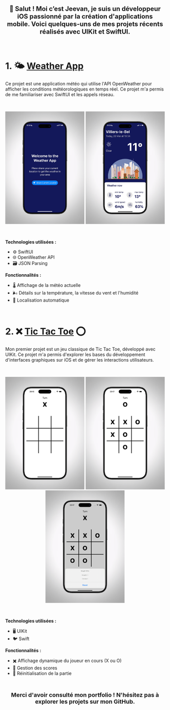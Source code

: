 <p align="center" style="font-size: 20px; font-weight: bold;">👋 Salut ! Moi c’est Jeevan, je suis un développeur iOS passionné par la création d'applications mobile. Voici quelques-uns de mes projets récents réalisés avec UIKit et SwiftUI.</p>

<br>

# 1. 🌤️ **[Weather App](https://github.com/votre-repo)**
Ce projet est une application météo qui utilise l'API OpenWeather pour afficher les conditions météorologiques en temps réel. Ce projet m'a permis de me familiariser avec SwiftUI et les appels réseau.

<br>
<p align="center">
    <img src="./images/WeatherApp0.jpg" alt="Weather App - Écran d'accueil" width="250" />
    <img src="./images/WeatherApp2.jpg" alt="Weather App - Météo actuelle" width="250" />
</p>
<br>

**Technologies utilisées :**
- ⚙️ SwiftUI
- 🌐 OpenWeather API
- 🗃️ JSON Parsing

**Fonctionnalités :**
- 🌡️ Affichage de la météo actuelle
- 🌬️ Détails sur la température, la vitesse du vent et l'humidité
- 📍 Localisation automatique

<br>

# 2. ❌ **[Tic Tac Toe](https://github.com/votre-repo)** ⭕
Mon premier projet est un jeu classique de Tic Tac Toe, développé avec UIKit. Ce projet m'a permis d'explorer les bases du développement d'interfaces graphiques sur iOS et de gérer les interactions utilisateurs.

<br>
<p align="center">
    <img src="./images/TicTacToe1.jpg" alt="Tic Tac Toe - Début de partie" width="250" />
    <img src="./images/TicTacToe2.jpg" alt="Tic Tac Toe - Partie en cours" width="250" />
    <img src="./images/TicTacToe3.jpg" alt="Tic Tac Toe - Fin de partie" width="250" />
</p>
<br>

**Technologies utilisées :**
- 🖥️ UIKit
- 🐦 Swift

**Fonctionnalités :**
- ✖️ Affichage dynamique du joueur en cours (X ou O)
- 📝 Gestion des scores
- 🔁 Réinitialisation de la partie

<br>

<p align="center" style="font-size: 18px; font-weight: bold;">Merci d'avoir consulté mon portfolio ! N'hésitez pas à explorer les projets sur mon GitHub.</p>
